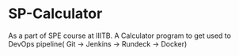 # SP-Calculator
As a part of SPE course at IIITB. A Calculator program to  get used to DevOps pipeline( Git -> Jenkins -> Rundeck -> Docker)

